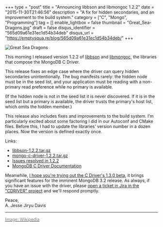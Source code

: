 +++
type = "post"
title = "Announcing libbson and libmongoc 1.2.2"
date = "2015-11-30T21:46:56"
description = "A fix for hidden secondaries, and an improvement to the build system."
category = ["C", "Mongo", "Programming"]
tag = []
enable_lightbox = false
thumbnail = "Great_Sea-Dragons.jpg"
draft = false
disqus_identifier = "565d09a61e31ec1d54b34deb"
disqus_url = "https://emptysqua.re/blog/565d09a61e31ec1d54b34deb/"
+++

<p><img style="display:block; margin-left:auto; margin-right:auto;" src="Great_Sea-Dragons.jpg" alt="Great Sea Dragons" title="Great Sea Dragons" /></p>
<p>This morning I released version 1.2.2 of <a href="http://mongoc.org/libbson/current/">libbson</a> and <a href="http://mongoc.org/libmongoc/current/">libmongoc</a>, the libraries that compose the MongoDB C Driver.</p>
<p>This release fixes an edge case where the driver can query hidden secondaries unintentionally. The bug manifests rarely: the hidden node must be in the seed list, and your application must be reading with a non-primary read preference while no primary is available.</p>
<p>(If the hidden node is not in the seed list it is never discovered. If it is in the seed list but a primary is available, the driver trusts the primary's host list, which omits the hidden member.)</p>
<p>This release also includes fixes and improvements to the build system. I'm particularly excited about some factoring I did in our Autoconf and CMake files. Before this, I had to update the libraries' version number in a dozen places. Now the version is defined exactly once.</p>
<p>Links:</p>
<ul>
<li><a href="https://github.com/mongodb/libbson/releases/download/1.2.2/libbson-1.2.2.tar.gz">libbson-1.2.2.tar.gz</a></li>
<li><a href="https://github.com/mongodb/mongo-c-driver/releases/download/1.2.2/mongo-c-driver-1.2.2.tar.gz">mongo-c-driver-1.2.2.tar.gz</a></li>
<li><a href="https://jira.mongodb.org/issues/?jql=fixVersion%20%3D%201.2.2%20AND%20project%20%3D%20CDRIVER">Issues resolved in 1.2.2</a></li>
<li><a href="https://docs.mongodb.org/ecosystem/drivers/c/">MongoDB C Driver Documentation</a></li>
</ul>
<p>Meanwhile, <a href="/announcing-libbson-and-libmongoc-1-3-0-beta0/">I hope you're trying out the C Driver's 1.3.0 beta</a>, it brings significant features for the imminent MongoDB 3.2 release. As always, if you have an issue with the driver, please <a href="https://jira.mongodb.org/browse/CDRIVER">open a ticket in Jira in the "CDRIVER" project</a> and we'll respond promptly.</p>
<p>Peace,<br />
A. Jesse Jiryu Davis</p>
<hr />
<p><a href="https://en.wikipedia.org/wiki/Plesiosauria"><span style="color:gray">Image: Wikipedia</span></a></p>

